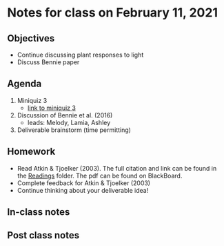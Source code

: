 # Notes for class on February 11, 2021

## Objectives
- Continue discussing plant responses to light
- Discuss Bennie paper

## Agenda
1. Miniquiz 3
	- [link to miniquiz 3](../MiniQuizzes/miniquiz3_02.11.2021.md)
2. Discussion of Bennie et al. (2016)
	- leads: Melody, Lamia, Ashley
3. Deliverable brainstorm (time permitting)

## Homework
- Read Atkin & Tjoelker (2003). The full citation and link can be found in the 
[Readings](../Readings) folder. The pdf can be found on BlackBoard.
- Complete feedback for Atkin & Tjoelker (2003)
- Continue thinking about your deliverable idea!

## In-class notes


## Post class notes
